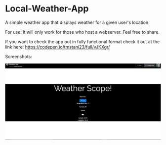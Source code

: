 # Local-Weather-App
A simple weather app that displays weather for a given user's location.

For use:
It will only work for those who host a webserver.  Feel free to share.

If you want to check the app out in fully functional format 
check it out at the link here: https://codepen.io/tmstani23/full/vJKXgr/

Screenshots:

![Alt text](https://raw.githubusercontent.com/tmstani23/Local-Weather-App/master/scrn1.png)
